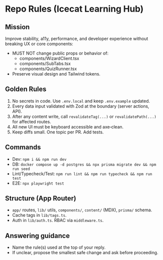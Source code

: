# Repo Rules (Icecat Learning Hub)

## Mission
Improve stability, a11y, performance, and developer experience without breaking UX or core components:
- MUST NOT change public props or behavior of:
  - components/WizardClient.tsx
  - components/SubTabs.tsx
  - components/QuizRunner.tsx
- Preserve visual design and Tailwind tokens.

## Golden Rules
1. No secrets in code. Use `.env.local` and keep `.env.example` updated.
2. Every data input validated with Zod at the boundary (server actions, API).
3. After any content write, call `revalidateTag(...)` or `revalidatePath(...)` for affected routes.
4. All new UI must be keyboard accessible and axe‑clean.
5. Keep diffs small. One topic per PR. Add tests.

## Commands
- Dev: `npm i && npm run dev`
- DB: `docker compose up -d postgres && npx prisma migrate dev && npm run seed`
- Lint/Typecheck/Test: `npm run lint && npm run typecheck && npm run test`
- E2E: `npx playwright test`

## Structure (App Router)
- `app/` routes, `lib/` utils, `components/`, `content/` (MDX), `prisma/` schema.
- Cache tags in `lib/tags.ts`.
- Auth in `lib/auth.ts`. RBAC via `middleware.ts`.

## Answering guidance
- Name the rule(s) used at the top of your reply.
- If unclear, propose the smallest safe change and ask before proceeding.

